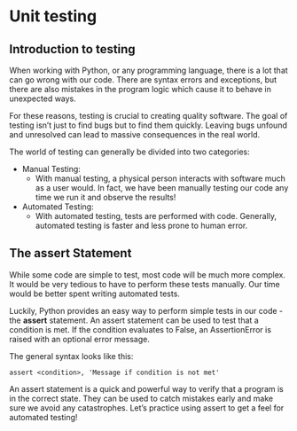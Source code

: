 # Unit testing
## Introduction to testing

When working with Python, or any programming language, there is a lot that can go wrong with our code. There are syntax errors and exceptions, but there are also mistakes in the program logic which cause it to behave in unexpected ways.

For these reasons, testing is crucial to creating quality software. The goal of testing isn’t just to find bugs but to find them quickly. Leaving bugs unfound and unresolved can lead to massive consequences in the real world.

The world of testing can generally be divided into two categories:

   + Manual Testing:
        + With manual testing, a physical person interacts with software much as a user would. In fact, we have been manually testing our code any time we run it and observe the results!
   + Automated Testing:
        + With automated testing, tests are performed with code. Generally, automated testing is faster and less prone to human error.

## The assert Statement

While some code are simple to test, most code will be much more complex. It would be very tedious to have to perform these tests manually. Our time would be better spent writing automated tests.

Luckily, Python provides an easy way to perform simple tests in our code - the **assert** statement. An assert statement can be used to test that a condition is met. If the condition evaluates to False, an AssertionError is raised with an optional error message.

The general syntax looks like this:

    assert <condition>, 'Message if condition is not met'

An assert statement is a quick and powerful way to verify that a program is in the correct state. They can be used to catch mistakes early and make sure we avoid any catastrophes. Let’s practice using assert to get a feel for automated testing!

## 
